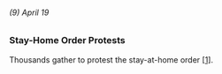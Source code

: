 ###### (9) April 19

### Stay-Home Order Protests

Thousands gather to protest the stay-at-home order [[1]](https://www.seattlemet.com/health-and-wellness/2020/08/seattle-s-coronavirus-timeline-from-toilet-paper-to-mask-laws). 
